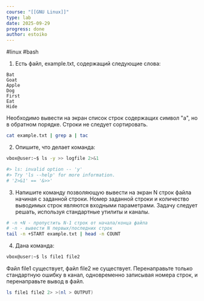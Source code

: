 ```yaml
---
course: "[[GNU Linux]]"
type: lab
date: 2025-09-29
progress: done
author: estoiko
---
```

#linux #bash 

1. Есть файл, example.txt, содержащий следующие слова:

```
Bat
Goat
Apple
Dog
First
Eat
Hide
```

Необходимо вывести на экран список строк содержащих символ "a", но в обратном порядке. Строки не следует сортировать.

```bash
cat example.txt | grep a | tac
```

2. Опишите, что делает команда:

```bash
vbox@user:∼$ ls -y >> logfile 2>&1

#> ls: invalid option -- 'y'
#> Try 'ls --help' for more information.
# '2>&1' == '&>>'
```

3. Напишите команду позволяющую вывести на экран N строк файла начиная с заданной строки. Номер заданной строки и количество выводимых строк являются входными параметрами. Задачу следует решать, используя стандартные утилиты и каналы.

```bash
# -n +N - пропустить N-1 строк от начала/конца файла
# -n - вывести N первых/последних строк
tail -n +START example.txt | head -n COUNT
```

4. Дана команда:

```bash
vbox@user:∼$ ls file1 file2
```

Файл file1 существует, файл file2 не существует. Перенаправьте только стандартную ошибку в канал, одновременно записывая номера строк, и перенаправьте вывод в файл.

```bash
ls file1 file2 2> >(nl > OUTPUT)
```